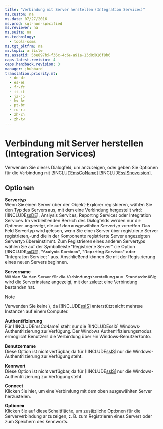 ```yaml
---
title: "Verbindung mit Server herstellen (Integration Services)"
ms.custom: na
ms.date: 07/27/2016
ms.prod: sql-non-specified
ms.reviewer: na
ms.suite: na
ms.technology: 
  - tools-ssms
ms.tgt_pltfrm: na
ms.topic: article
ms.assetid: 5be897bd-f36c-4c6a-a91a-13d0d016f8b6
caps.latest.revision: 4
caps.handback.revision: 3
manager: jhubbard
translation.priority.mt: 
  - de-de
  - es-es
  - fr-fr
  - it-it
  - ja-jp
  - ko-kr
  - pt-br
  - ru-ru
  - zh-cn
  - zh-tw
---
```

# Verbindung mit Server herstellen (Integration Services)
Verwenden Sie dieses Dialogfeld, um anzuzeigen, oder geben Sie Optionen für die Verbindung mit [!INCLUDE[msCoName](../content/includes/msCoName_md.md)] [!INCLUDE[ssISnoversion](../content/includes/ssISnoversion_md.md)].  
  
## Optionen  
**Servertyp**  
Wenn Sie einen Server über den Objekt-Explorer registrieren, wählen Sie den Typ des Servers aus, mit dem eine Verbindung hergestellt wird: [!INCLUDE[ssDE](../content/includes/ssDE_md.md)], Analysis Services, Reporting Services oder Integration Services. Im verbleibenden Bereich des Dialogfelds werden nur die Optionen angezeigt, die auf den ausgewählten Servertyp zutreffen. Das Feld Servertyp wird gelesen, wenn Sie einen Server über registrierte Server registrieren,\-und die in der Komponente registrierte Server angezeigten Servertyp übereinstimmt. Zum Registrieren eines anderen Servertyps wählen Sie auf der Symbolleiste "Registrierte Server" die Option [!INCLUDE[ssDE](../content/includes/ssDE_md.md)], "Analysis Services", "Reporting Services" oder "Integration Services" aus. Anschließend können Sie mit der Registrierung eines neuen Servers beginnen.  
  
**Servername**  
Wählen Sie den Server für die Verbindungsherstellung aus. Standardmäßig wird die Serverinstanz angezeigt, mit der zuletzt eine Verbindung bestanden hat.  
  
> [!NOTE]  
> Verwenden Sie keine *<servername>*\\*<instancename>*, da [!INCLUDE[ssIS](../content/includes/ssIS_md.md)] unterstützt nicht mehrere Instanzen auf einem Computer.  
  
**Authentifizierung**  
Für [!INCLUDE[msCoName](../content/includes/msCoName_md.md)] steht nur die [!INCLUDE[ssIS](../content/includes/ssIS_md.md)] Windows-Authentifizierung zur Verfügung. Der Windows Authentifizierungsmodus ermöglicht Benutzern die Verbindung über ein Windows-Benutzerkonto.  
  
**Benutzername**  
Diese Option ist nicht verfügbar, da für [!INCLUDE[ssIS](../content/includes/ssIS_md.md)] nur die Windows-Authentifizierung zur Verfügung steht.  
  
**Kennwort**  
Diese Option ist nicht verfügbar, da für [!INCLUDE[ssIS](../content/includes/ssIS_md.md)] nur die Windows-Authentifizierung zur Verfügung steht.  
  
**Connect**  
Klicken Sie hier, um eine Verbindung mit dem oben ausgewählten Server herzustellen.  
  
**Optionen**  
Klicken Sie auf diese Schaltfläche, um zusätzliche Optionen für die Serververbindung anzuzeigen, z. B. zum Registrieren eines Servers oder zum Speichern des Kennworts.  
  
